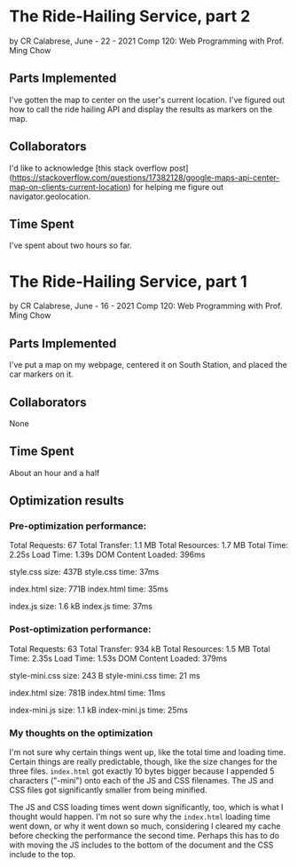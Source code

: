 # The Ride-Hailing Service, part 2
by CR Calabrese, June - 22 - 2021
Comp 120: Web Programming with Prof. Ming Chow

## Parts Implemented
I've gotten the map to center on the user's current location.
I've figured out how to call the ride hailing API and display the results as markers on the map.

## Collaborators
I'd like to acknowledge [this stack overflow post]
(https://stackoverflow.com/questions/17382128/google-maps-api-center-map-on-clients-current-location)
for helping me figure out navigator.geolocation.

## Time Spent
I've spent about two hours so far.



# The Ride-Hailing Service, part 1
by CR Calabrese, June - 16 - 2021
Comp 120: Web Programming with Prof. Ming Chow

## Parts Implemented
I've put a map on my webpage, centered it on South Station, and placed the
car markers on it.

## Collaborators
None

## Time Spent
About an hour and a half

## Optimization results
### Pre-optimization performance:
Total Requests:     67
Total Transfer:     1.1 MB
Total Resources:    1.7 MB
Total Time:         2.25s
Load Time:          1.39s
DOM Content Loaded: 396ms

style.css size:  437B
style.css time:  37ms

index.html size: 771B
index.html time: 35ms

index.js size:   1.6 kB
index.js time:   37ms

### Post-optimization performance:
Total Requests:     63
Total Transfer:     934 kB
Total Resources:    1.5 MB
Total Time:         2.35s
Load Time:          1.53s
DOM Content Loaded: 379ms

style-mini.css size:  243 B
style-mini.css time:  21 ms

index.html size: 781B
index.html time: 11ms

index-mini.js size:   1.1 kB
index-mini.js time:   25ms

### My thoughts on the optimization
I'm not sure why certain things went up, like the total time and
loading time. Certain things are really predictable, though, like
the size changes for the three files. `index.html` got exactly 10
bytes bigger because I appended 5 characters ("-mini") onto each of the
JS and CSS filenames. The JS and CSS files got significantly smaller
from being minified.

The JS and CSS loading times went down significantly, too, which is
what I thought would happen. I'm not so sure why the `index.html`
loading time went down, or why it went down so much, considering I
cleared my cache before checking the performance the second time.
Perhaps this has to do with moving the JS includes to the bottom
of the document and the CSS include to the top.


